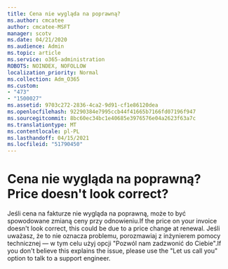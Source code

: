 ```yaml
---
title: Cena nie wygląda na poprawną?
ms.author: cmcatee
author: cmcatee-MSFT
manager: scotv
ms.date: 04/21/2020
ms.audience: Admin
ms.topic: article
ms.service: o365-administration
ROBOTS: NOINDEX, NOFOLLOW
localization_priority: Normal
ms.collection: Adm_O365
ms.custom:
- "473"
- "1500027"
ms.assetid: 9703c272-2836-4ca2-9d91-cf1e86120dea
ms.openlocfilehash: 92290384e7995ccb44f41665b7166fd07196f947
ms.sourcegitcommit: 8bc60ec34bc1e40685e3976576e04a2623f63a7c
ms.translationtype: MT
ms.contentlocale: pl-PL
ms.lasthandoff: 04/15/2021
ms.locfileid: "51790450"
---
```

# <a name="price-doesnt-look-correct"></a><span data-ttu-id="506f0-102">Cena nie wygląda na poprawną?</span><span class="sxs-lookup"><span data-stu-id="506f0-102">Price doesn't look correct?</span></span>

<span data-ttu-id="506f0-103">Jeśli cena na fakturze nie wygląda na poprawną, może to być spowodowane zmianą ceny przy odnowieniu.</span><span class="sxs-lookup"><span data-stu-id="506f0-103">If the price on your invoice doesn't look correct, this could be due to a price change at renewal.</span></span> <span data-ttu-id="506f0-104">Jeśli uważasz, że to nie oznacza problemu, porozmawiaj z inżynierem pomocy technicznej — w tym celu użyj opcji "Pozwól nam zadzwonić do Ciebie".</span><span class="sxs-lookup"><span data-stu-id="506f0-104">If you don't believe this explains the issue, please use the "Let us call you" option to talk to a support engineer.</span></span>